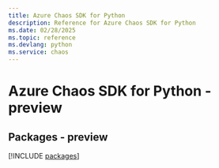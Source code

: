 ```yaml
---
title: Azure Chaos SDK for Python
description: Reference for Azure Chaos SDK for Python
ms.date: 02/28/2025
ms.topic: reference
ms.devlang: python
ms.service: chaos
---
```

# Azure Chaos SDK for Python - preview
## Packages - preview
[!INCLUDE [packages](chaos-index.md)]